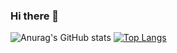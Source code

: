### Hi there 👋



![Anurag's GitHub stats](https://github-readme-stats.vercel.app/api?username=NilufarMohammadi1&theme=radical)
[![Top Langs](https://github-readme-stats.vercel.app/api/top-langs/?username=NilufarMohammadi1&layout=donut-vertical&theme=radical)](https://github.com/anuraghazra/github-readme-stats)
